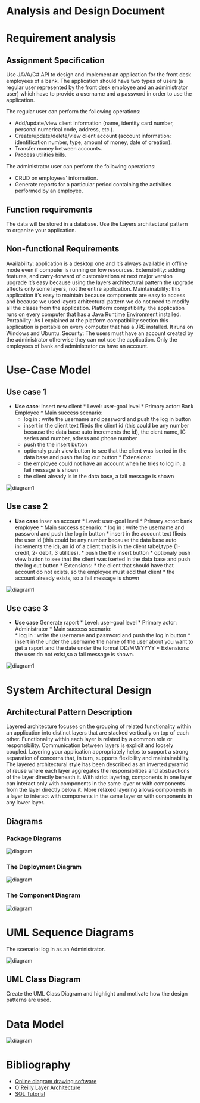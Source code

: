 # Analysis and Design Document

# Requirement analysis

## Assignment Specification
 Use JAVA/C# API to design and implement an application for the front desk employees of a bank. The application should have two types of users (a regular user represented by the front desk employee and an administrator user) which have to provide a username and a password in order to use the application.
 
The regular user can perform the following operations:
*	Add/update/view client information (name, identity card number, personal numerical code, address, etc.).
*	Create/update/delete/view client account (account information: identification number, type, amount of money, date of creation).
*	Transfer money between accounts.
*	Process utilities bills.

   The administrator user can perform the following operations:
*	CRUD on employees’ information.
*	Generate reports for a particular period containing the activities performed by an employee.


## Function requirements
The data will be stored in a database. Use the Layers architectural pattern to organize your application.

## Non-functional Requirements
Availability: application is a desktop one and it’s always available in offline mode even if computer is running on low resources.
Extensibility:  adding features, and carry-forward of customizations at next major version upgrade it’s easy because using the layers architectural pattern the upgrade affects only some layers, not the entire application. 
Maintainability: this application it’s easy to maintain because components are easy to access and because we used layers arhitectural pattern we do not need to modify all the clases from the application.
Platform compatibility: the application runs on every computer that has a Java Runtime Environment installed.  
Portability: As I explained at the platform compatibility section this application is portable on every computer that has a JRE  installed. It runs on Windows and Ubuntu.
Security: The users must have an account created by the administrator otherwise they can not use the application. Only the employees of bank and administrator ca have an account.



# Use-Case Model


## Use case 1

   * **Use case**: Insert new client
    * Level: user-goal level
    * Primary actor: Bank Employee
    * Main success scenario: 
        * log in : write the username and password and push the log in button
        * insert in the client text flieds the client id (this could be any number because the data base auto increments the id), the cient name, IC series and number, adress and phone number
        * push the the insert button
        * optionaly push view button to see that the client was iserted in the data base and push the log out button
    * Extensions:
        * the employee could not have an account when he tries to log in, a fail message is shown
        * the client already is in the data base, a fail message is shown

![diagram1](1.png)

## Use case 2


   * **Use case**:inser an account
    * Level:  user-goal level
    * Primary actor: bank employee
    * Main success scenario:
         * log in : write the username and password and push the log in button
         * insert in the account text flieds the user id (this could be any number because the data base auto increments the id), an id of a client that is in the client tabel,type (1-credit, 2- debit, 3 utilities).
         * push the the insert button
         * optionaly push view button to see that the client was iserted in the data base and push the log out button
    * Extensions: 
         * the client that should have that account do not exists, so the employee must add that client
         * the account already exists, so a fail message is shown
         
 ![diagram1](2.png)

## Use case 3

   * **Use case** Generate raport
    * Level:  user-goal level
    * Primary actor: Administrator
    * Main success scenario:  
         * log in : write the username and password and push the log in button
         * insert in the under the username the name of the user about you want to get a raport and the date under the format DD/MM/YYYY
    * Extensions: the user do not exist,so a fail message is shown.
    
  ![diagram1](3.png)

# System Architectural Design

## Architectural Pattern Description

   Layered architecture focuses on the grouping of related functionality within an application into distinct layers that are stacked vertically on top of each other. Functionality within each layer is related by a common role or responsibility. Communication between layers is explicit and loosely coupled. Layering your application appropriately helps to support a strong separation of concerns that, in turn, supports flexibility and maintainability.
The layered architectural style has been described as an inverted pyramid of reuse where each layer aggregates the responsibilities and abstractions of the layer directly beneath it. With strict layering, components in one layer can interact only with components in the same layer or with components from the layer directly below it. More relaxed layering allows components in a layer to interact with components in the same layer or with components in any lower layer.


## Diagrams

  ### Package Diagrams
  

![diagram](4.png)

 ### The Deployment Diagram
 
![diagram](5.png)

### The Component Diagram 

![diagram](6.png)

# UML Sequence Diagrams
The scenario: log in as an Administrator.


![diagram](7.png)




## UML Class Diagram
Create the UML Class Diagram and highlight and motivate how the design patterns are used.

# Data Model
![diagram](8.png)



# Bibliography
 * [Qnline diagram drawing software](https://www.draw.io)
 * [O'Reilly Layer Architecture](https://www.oreilly.com/ideas/software-architecture-patterns/page/2/layered-architecture)
 * [SQL Tutorial](https://www.w3schools.com/sql/)
